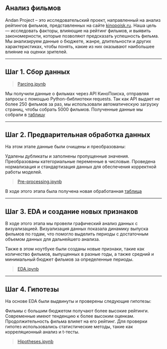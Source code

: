 ## Анализ фильмов
Andan Project – это исследовательский проект, направленный на анализ рейтингов фильмов, представленных на сайте [kinopoisk.ru](https://www.kinopoisk.ru/lists/movies/?b=films&utm_referrer=www.google.com). Наша цель — исследовать факторы, влияющие на рейтинг фильмов, и выявить закономерности, которые позволяют предсказать успешность фильма. Мы анализируем данные о бюджете, жанре, длительности и других характеристиках, чтобы понять, какие из них оказывают наибольшее влияние на оценки зрителей. 


____
## Шаг 1. Сбор данных
> [Parcing.ipynb](https://github.com/alburina/Andan-project-/blob/main/Parsing.ipynb)

Мы получили данные о фильмах через API КиноПоиска, отправляя запросы с помощью Python-библиотеки requests. Так как API выдает не более 250 фильмов за раз, мы использовали автоматическую загрузку страниц, чтобы собрать 5000 фильмов. Полученные данные мы собрали в [таблицу](https://github.com/alburina/Andan-project-/blob/main/movies_data_1.0.csv) 

____
## Шаг 2. Предварительная обработка данных

На этом этапе данные были очищены и преобразованы:​

Удалены дубликаты и заполнены пропущенные значения.​
Преобразованы категориальные переменные в числовые.​
Проведена нормализация и стандартизация данных для обеспечения корректной работы моделей.​

> [Pre-processing.ipynb](https://github.com/alburina/Andan-project-/blob/main/pre-processing.ipynb)

В ходе этого этапа была получена новая обработанная [таблица](https://github.com/alburina/Andan-project-/blob/main/movies_data_2.0.csv) 

____
## Шаг 3. EDA и создание новых признаков

В ходе этого этапа мы провели графический анализ данных с визуализацией.
Визуализация данных показала динамику выпуска фильмов по годам, что помогло выделить периоды с достаточным объемом данных для дальнейшего анализа.

Также в этом ноутбуке были созданы новые признаки, такие как количество фильмов, выпущенных в разные годы, а также средний и минимальный бюджет фильмов за определенные периоды. 

> [EDA.ipynb](https://github.com/alburina/Andan-project-/blob/main/graphics.ipynb)



____
## Шаг 4. Гипотезы

На основе EDA были выдвинуты и проверены следующие гипотезы:​

Фильмы с большим бюджетом получают более высокие рейтинги.​
Современные имеют тенденцию к более высоким оценкам.​
Продолжительность фильма влияет на его рейтинг.​
Для проверки гипотез использовались статистические методы, такие как корреляционный анализ и t-тесты.​
> [Hipotheses.ipynb](https://github.com/alburina/Andan-project-/blob/main/hypotheses.ipynb)

